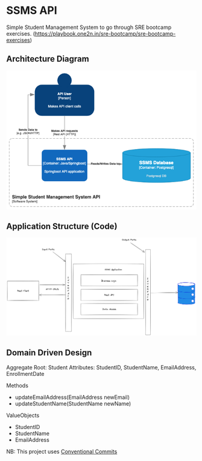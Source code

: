 # SSMS API

Simple Student Management System to go through SRE bootcamp exercises. (https://playbook.one2n.in/sre-bootcamp/sre-bootcamp-exercises)

## Architecture Diagram

![alt c4-context-diagram](./docs/ssms-c4-context.png)

## Application Structure (Code)

![alt code-organization](./docs/ssms-app-structure.png)

## Domain Driven Design

Aggregate Root: Student
Attributes: StudentID, StudentName, EmailAddress, EnrollmentDate

Methods
- updateEmailAddress(EmailAddress newEmail)
- updateStudentName(StudentName newName)

ValueObjects
- StudentID
- StudentName
- EmailAddress


NB: This project uses [Conventional Commits](https://www.conventionalcommits.org/en/v1.0.0/)
